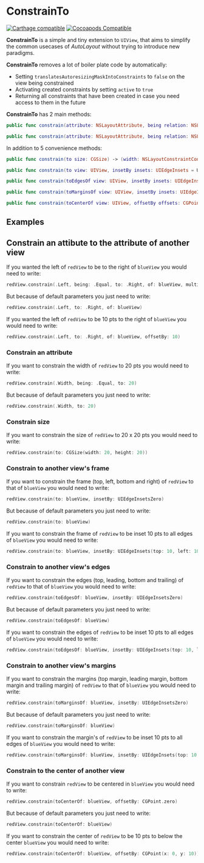 # ConstrainTo

[![Carthage compatible](https://img.shields.io/badge/Carthage-compatible-4BC51D.svg?style=flat)](https://github.com/Carthage/Carthage)
[![Cocoapods Compatible](https://cocoapod-badges.herokuapp.com/v/ConstrainTo/badge.png)](https://cocoapods.org)

**ConstrainTo** is a simple and tiny extension to `UIView`, that aims to simplify the common usecases of _AutoLayout_ without trying to introduce new paradigms.

**ConstrainTo** removes a lot of boiler plate code by automatically:

- Setting `translatesAutoresizingMaskIntoConstraints` to `false` on the view being constrained
- Activating created constraints by setting `active` to `true`
- Returning all constraints that have been created in case you need access to them in the future

**ConstrainTo** has 2 main methods:

```swift
public func constrain(attribute: NSLayoutAttribute, being relation: NSLayoutRelation = .Equal, to viewAttribute: NSLayoutAttribute, of view: UIView, multipliedBy multiplier: CGFloat = 1.0, offsetBy offset: CGFloat = 0.0) -> NSLayoutConstraint

public func constrain(attribute: NSLayoutAttribute, being relation: NSLayoutRelation = .Equal, to constant: CGFloat) -> NSLayoutConstraint
```

In addition to 5 convenience methods:

```swift
public func constrain(to size: CGSize) -> (width: NSLayoutConstraintConstraint, heightConstraint: NSLayoutConstraint)

public func constrain(to view: UIView, insetBy insets: UIEdgeInsets = UIEdgeInsetsZero) -> (topConstraint: NSLayoutConstraint, leftConstraint: NSLayoutConstraint, bottomConstraint: NSLayoutConstraint, rightConstraint: NSLayoutConstraint)

public func constrain(toEdgesOf view: UIView, insetBy insets: UIEdgeInsets = UIEdgeInsetsZero) -> (topConstraint: NSLayoutConstraint, leadingConstraint: NSLayoutConstraint, bottomConstraint: NSLayoutConstraint, trailingConstraint: NSLayoutConstraint)

public func constrain(toMarginsOf view: UIView, insetBy insets: UIEdgeInsets = UIEdgeInsetsZero) -> (topMarginConstraint: NSLayoutConstraint, leadingMarginConstraint: NSLayoutConstraint, bottomMarginConstraint: NSLayoutConstraint, trailingMarginConstraint: NSLayoutConstraint)

public func constrain(toCenterOf view: UIView, offsetBy offsets: CGPoint = CGPoint.zero) -> (xConstraint: NSLayoutConstraint, yConstraint: NSLayoutConstraint)

```

## Examples

## Constrain an attibute to the attribute of another view

If you wanted the left of `redView` to be to the right of `blueView` you would need to write:

```swift
redView.constrain(.Left, being: .Equal, to: .Right, of: blueView, multipliedBy: 1, offsetBy: 0)
```

But because of default parameters you just need to write:

```swift
redView.constrain(.Left, to: .Right, of: blueView)
```

If you wanted the left of `redView` to be 10 pts to the right of `blueView` you would need to write:

```swift
redView.constrain(.Left, to: .Right, of: blueView, offsetBy: 10)
```
### Constrain an attribute

If you want to constrain the width of `redView` to 20 pts you would need to write:

```swift
redView.constrain(.Width, being: .Equal, to: 20)
```

But because of default parameters you just need to write:

```swift
redView.constrain(.Width, to: 20)
```

### Constrain size

If you want to constrain the size of `redView` to 20 x 20 pts you would need to write:

```swift
redView.constrain(to: CGSize(width: 20, height: 20))
```

### Constrain to another view's frame

If you want to constrain the frame (top, left, bottom and right) of `redView` to that of `blueView` you would need to write:

```swift
redView.constrain(to: blueView, insetBy: UIEdgeInsetsZero)
```
But because of default parameters you just need to write:

```swift
redView.constrain(to: blueView)
```

If you want to constrain the frame of `redView` to be inset 10 pts to all edges of `blueView` you would need to write:

```swift
redView.constrain(to: blueView, insetBy: UIEdgeInsets(top: 10, left: 10, bottom: 10, right: 10))
```
### Constrain to another view's edges

If you want to constrain the edges (top, leading, bottom and trailing) of `redView` to that of `blueView` you would need to write:

```swift
redView.constrain(toEdgesOf: blueView, insetBy: UIEdgeInsetsZero)
```
But because of default parameters you just need to write:

```swift
redView.constrain(toEdgesOf: blueView)
```

If you want to constrain the edges of `redView` to be inset 10 pts to all edges of `blueView` you would need to write:

```swift
redView.constrain(toEdgesOf: blueView, insetBy: UIEdgeInsets(top: 10, left: 10, bottom: 10, right: 10))
```

### Constrain to another view's margins

If you want to constrain the margins (top margin, leading margin, bottom margin and trailing margin) of `redView` to that of `blueView` you would need to write:

```swift
redView.constrain(toMarginsOf: blueView, insetBy: UIEdgeInsetsZero)
```
But because of default parameters you just need to write:

```swift
redView.constrain(toMarginsOf: blueView)
```

If you want to constrain the margin's of `redView` to be inset 10 pts to all edges of `blueView` you would need to write:

```swift
redView.constrain(toMarginsOf: blueView, insetBy: UIEdgeInsets(top: 10, left: 10, bottom: 10, right: 10))
```
### Constrain to the center of another view

If you want to constrain `redView` to be centered in `blueView` you would need to write:

```swift
redView.constrain(toCenterOf: blueView, offsetBy: CGPoint.zero)
```

But because of default parameters you just need to write:

```swift
redView.constrain(toCenterOf: blueView)
```

If you want to constrain the center of `redView` to be 10 pts to below the center `blueView` you would need to write:

```swift
redView.constrain(toCenterOf: blueView, offsetBy: CGPoint(x: 0, y: 10))
```